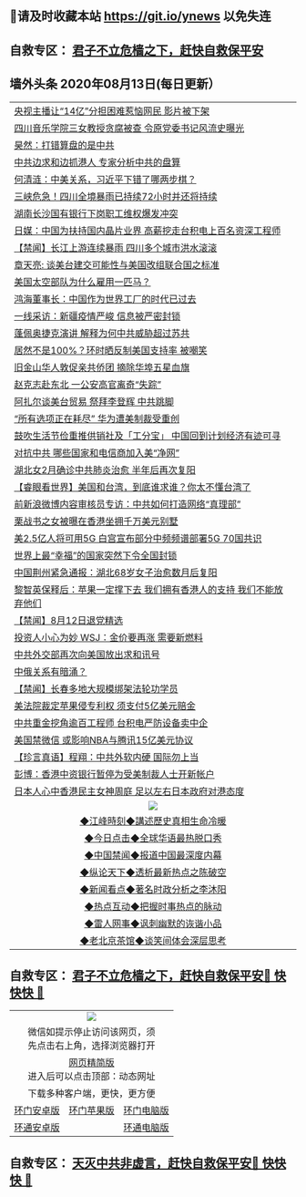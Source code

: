 ## 📩请及时收藏本站 https://git.io/ynews 以免失连</a>
## 自救专区： [君子不立危樯之下，赶快自救保平安 ](https://github.com/pwgy/td/blob/master/README.md)

## 墙外头条 2020年08月13日(每日更新）</a>

 <table>
<tr><td colspan="2" align="left"><a href="https://jssesief.xvhtf.cyou/?name=c1211077&key=krgexxuardvhjliu&from=gy2">央视主播让“14亿”分担困难惹恼网民 影片被下架</a></td></tr>
<tr><td colspan="2" align="left"><a href="https://jssesief.xvhtf.cyou/?name=c1211063&key=krgexxuardvhjliu&from=gy2">四川音乐学院三女教授贪腐被查 令原党委书记风流史曝光</a></td></tr>
<tr><td colspan="2" align="left"><a href="https://jssesief.xvhtf.cyou/?name=c1211018&key=krgexxuardvhjliu&from=gy2">昊然：打错算盘的是中共</a></td></tr>
<tr><td colspan="2" align="left"><a href="https://jssesief.xvhtf.cyou/?name=c1211041&key=krgexxuardvhjliu&from=gy2">中共边求和边抓港人 专家分析中共的盘算</a></td></tr>
<tr><td colspan="2" align="left"><a href="https://jssesief.xvhtf.cyou/?name=c1210598&key=krgexxuardvhjliu&from=gy2">何清涟：中美关系，习近平下错了哪两步棋？</a></td></tr>
<tr><td colspan="2" align="left"><a href="https://jssesief.xvhtf.cyou/?name=c1211061&key=krgexxuardvhjliu&from=gy2">三峡危急！四川全境暴雨已持续72小时并还将持续</a></td></tr>
<tr><td colspan="2" align="left"><a href="https://jssesief.xvhtf.cyou/?name=c1211021&key=krgexxuardvhjliu&from=gy2">湖南长沙国有银行下岗职工维权爆发冲突</a></td></tr>
<tr><td colspan="2" align="left"><a href="https://jssesief.xvhtf.cyou/?name=c1211010&key=krgexxuardvhjliu&from=gy2">日媒：中国为扶持国内晶片业界 高薪挖走台积电上百名资深工程师</a></td></tr>
<tr><td colspan="2" align="left"><a href="https://jssesief.xvhtf.cyou/?name=c1211076&key=krgexxuardvhjliu&from=gy2">【禁闻】长江上游连续暴雨 四川多个城市洪水滚滚</a></td></tr>
<tr><td colspan="2" align="left"><a href="https://jssesief.xvhtf.cyou/?name=c1211069&key=krgexxuardvhjliu&from=gy2">章天亮: 谈美台建交可能性与美国改组联合国之标准</a></td></tr>
<tr><td colspan="2" align="left"><a href="https://jssesief.xvhtf.cyou/?name=c1211083&key=krgexxuardvhjliu&from=gy2">美国太空部队为什么雇用一匹马？</a></td></tr>
<tr><td colspan="2" align="left"><a href="https://jssesief.xvhtf.cyou/?name=c1211085&key=krgexxuardvhjliu&from=gy2">鸿海董事长：中国作为世界工厂的时代已过去</a></td></tr>
<tr><td colspan="2" align="left"><a href="https://jssesief.xvhtf.cyou/?name=c1211036&key=krgexxuardvhjliu&from=gy2">一线采访：新疆疫情严峻 信息被严密封锁</a></td></tr>
<tr><td colspan="2" align="left"><a href="https://jssesief.xvhtf.cyou/?name=c1211017&key=krgexxuardvhjliu&from=gy2">蓬佩奥捷克演讲 解释为何中共威胁超过苏共</a></td></tr>
<tr><td colspan="2" align="left"><a href="https://jssesief.xvhtf.cyou/?name=c1211064&key=krgexxuardvhjliu&from=gy2">居然不是100%？环时晒反制美国支持率 被嘲笑</a></td></tr>
<tr><td colspan="2" align="left"><a href="https://jssesief.xvhtf.cyou/?name=c1211067&key=krgexxuardvhjliu&from=gy2">旧金山华人敦促亲共侨团 摘除华埠五星血旗</a></td></tr>
<tr><td colspan="2" align="left"><a href="https://jssesief.xvhtf.cyou/?name=c1211062&key=krgexxuardvhjliu&from=gy2">赵克志赴东北 一公安高官离奇“失踪”</a></td></tr>
<tr><td colspan="2" align="left"><a href="https://jssesief.xvhtf.cyou/?name=c1211006&key=krgexxuardvhjliu&from=gy2">阿扎尔谈美台贸易 祭拜李登辉 中共跳脚</a></td></tr>
<tr><td colspan="2" align="left"><a href="https://jssesief.xvhtf.cyou/?name=c1211035&key=krgexxuardvhjliu&from=gy2">“所有选项正在耗尽” 华为遭美制裁受重创</a></td></tr>
<tr><td colspan="2" align="left"><a href="https://jssesief.xvhtf.cyou/?name=c1211032&key=krgexxuardvhjliu&from=gy2">鼓吹生活节俭重推供销社及「工分宝」 中国回到计划经济有迹可寻</a></td></tr>
<tr><td colspan="2" align="left"><a href="https://jssesief.xvhtf.cyou/?name=c1211040&key=krgexxuardvhjliu&from=gy2">对抗中共 哪些国家和电信商加入美“净网”</a></td></tr>
<tr><td colspan="2" align="left"><a href="https://jssesief.xvhtf.cyou/?name=c1211075&key=krgexxuardvhjliu&from=gy2">湖北女2月确诊中共肺炎治愈 半年后再次复阳</a></td></tr>
<tr><td colspan="2" align="left"><a href="https://jssesief.xvhtf.cyou/?name=c1211039&key=krgexxuardvhjliu&from=gy2">【睿眼看世界】美国和台湾，到底谁求谁？你太不懂台湾了</a></td></tr>
<tr><td colspan="2" align="left"><a href="https://jssesief.xvhtf.cyou/?name=c1211009&key=krgexxuardvhjliu&from=gy2">前新浪微博内容审核员专访：中共如何打造网络“真理部”</a></td></tr>
<tr><td colspan="2" align="left"><a href="https://jssesief.xvhtf.cyou/?name=c1211043&key=krgexxuardvhjliu&from=gy2">栗战书之女被曝在香港坐拥千万美元别墅</a></td></tr>
<tr><td colspan="2" align="left"><a href="https://jssesief.xvhtf.cyou/?name=c1211066&key=krgexxuardvhjliu&from=gy2">美2.5亿人将可用5G 白宫宣布部分中频频谱部署5G 70国共识</a></td></tr>
<tr><td colspan="2" align="left"><a href="https://jssesief.xvhtf.cyou/?name=c1211046&key=krgexxuardvhjliu&from=gy2">世界上最“幸福”的国家突然下令全国封锁</a></td></tr>
<tr><td colspan="2" align="left"><a href="https://jssesief.xvhtf.cyou/?name=c1211065&key=krgexxuardvhjliu&from=gy2">中国荆州紧急通报：湖北68岁女子治愈数月后复阳</a></td></tr>
<tr><td colspan="2" align="left"><a href="https://jssesief.xvhtf.cyou/?name=c1211034&key=krgexxuardvhjliu&from=gy2">黎智英保释后：苹果一定撑下去 我们拥有香港人的支持 我们不能放弃他们</a></td></tr>
<tr><td colspan="2" align="left"><a href="https://jssesief.xvhtf.cyou/?name=c1211078&key=krgexxuardvhjliu&from=gy2">【禁闻】8月12日退党精选</a></td></tr>
<tr><td colspan="2" align="left"><a href="https://jssesief.xvhtf.cyou/?name=c1211033&key=krgexxuardvhjliu&from=gy2">投资人小心为妙 WSJ：金价要再涨 需要新燃料</a></td></tr>
<tr><td colspan="2" align="left"><a href="https://jssesief.xvhtf.cyou/?name=c1211052&key=krgexxuardvhjliu&from=gy2">中共外交部再次向美国放出求和讯号</a></td></tr>
<tr><td colspan="2" align="left"><a href="https://jssesief.xvhtf.cyou/?name=c1211068&key=krgexxuardvhjliu&from=gy2">中俄关系有暗涌？</a></td></tr>
<tr><td colspan="2" align="left"><a href="https://jssesief.xvhtf.cyou/?name=c1211038&key=krgexxuardvhjliu&from=gy2">【禁闻】长春多地大规模绑架法轮功学员</a></td></tr>
<tr><td colspan="2" align="left"><a href="https://jssesief.xvhtf.cyou/?name=c1211082&key=krgexxuardvhjliu&from=gy2">美法院裁定苹果侵专利权 须支付5亿美元赔金</a></td></tr>
<tr><td colspan="2" align="left"><a href="https://jssesief.xvhtf.cyou/?name=c1211044&key=krgexxuardvhjliu&from=gy2">中共重金挖角逾百工程师 台积电严防设备卖中企</a></td></tr>
<tr><td colspan="2" align="left"><a href="https://jssesief.xvhtf.cyou/?name=c1211084&key=krgexxuardvhjliu&from=gy2">美国禁微信 或影响NBA与腾讯15亿美元协议</a></td></tr>
<tr><td colspan="2" align="left"><a href="https://jssesief.xvhtf.cyou/?name=c1211037&key=krgexxuardvhjliu&from=gy2">【珍言真语】程翔：中共外软内硬 国际勿上当</a></td></tr>
<tr><td colspan="2" align="left"><a href="https://jssesief.xvhtf.cyou/?name=c1211023&key=krgexxuardvhjliu&from=gy2">彭博：香港中资银行暂停为受美制裁人士开新帐户</a></td></tr>
<tr><td colspan="2" align="left"><a href="https://jssesief.xvhtf.cyou/?name=c1211020&key=krgexxuardvhjliu&from=gy2">日本人心中香港民主女神周庭 足以左右日本政府对港态度</a></td></tr>

 <tr>
   <td colspan="2" align=center><img src="https://cdn.jsdelivr.net/gh/gyoupiodf/im1/jf-1.jpg"></td>
  </tr>
   <tr>
   <td colspan="2" align=center> 
<a href="https://xdihm.casa/oo.aspx?name=c922850&key=sdxhftoyfkhpuaxy&from=gy2&tag=9877">◆江峰時刻◆講述歷史真相生命冷暖</a><br/>
    </td>
  </tr>
   <tr>
   <td colspan="2" align=center> 
<a href="https://xdihm.casa/oo.aspx?name=c816850&key=sdxhftoyfkhpuaxy&from=gy2&tag=9877">◆今日点击◆全球华语最热脱口秀</a><br/>
    </td>
  </tr>
  <tr>
  <td colspan="2" align=center>
<a href="https://xdihm.casa/oo.aspx?name=c816860&key=sdxhftoyfkhpuaxy&from=gy2&tag=99733110">◆中国禁闻◆报道中国最深度内幕</a><br/>
   </tr>
  <tr>
     <td colspan="2" align=center>
<a href="https://xdihm.casa/oo.aspx?name=c816855&key=sdxhftoyfkhpuaxy&from=gy2&tag=997110">◆纵论天下◆透析最新热点之陈破空</a><br/>
   </tr>
   <tr>
      <td colspan="2" align=center>
<a href="https://xdihm.casa/oo.aspx?name=c838308&key=sdxhftoyfkhpuaxy&from=gy2&tag=9973110">◆新闻看点◆著名时政分析之李沐阳</a><br/>
   </tr>
   <tr>
     <td colspan="2" align=center>
<a href="https://xdihm.casa/oo.aspx?name=c816852&key=sdxhftoyfkhpuaxy&from=gy2&tag=9733110">◆热点互动◆把握时事热点的脉动</a><br/>
   </tr>
   <tr>
      <td colspan="2" align=center>
<a href="https://xdihm.casa/oo.aspx?name=c816694&key=sdxhftoyfkhpuaxy&from=gy2&tag=93310">◆雷人网事◆讽刺幽默的诙谐小品</a><br/>
   </tr>
   <tr>
    <td colspan="2" align=center>
<a href="https://xdihm.casa/oo.aspx?name=c816650&key=sdxhftoyfkhpuaxy&from=gy2&tag=9973110">◆老北京茶馆◆谈笑间体会深层思考</a><br/>
   </tr>
</table>

 ## 自救专区： [君子不立危樯之下，赶快自救保平安🍎 快快快 📩](https://github.com/pwgy/td/blob/master/README.md)
 
<table>
  <tr>
    <td colspan="3" align="center"><img src="https://cdn.jsdelivr.net/gh/opipe/up/oGate65.jpg"/></td>
  </tr>
  <tr>
    <td colspan="3" align="center">微信如提示停止访问该网页，须<br/>先点击右上角，选择浏览器打开</td>
  <tr>
  <tr>
    <td colspan="3" align="center"><a href="https://gitcdn.xyz/cdn/otiny/up/master/show005.htm">网页精简版</a><br/>进入后可以点击顶部：动态网址</td>
  </tr>
  <tr>
    <td colspan="3" align="center">下载多种客户端，更快，更方便</td>
  <tr>
  <tr>
    <td align="center"><a href="https://cdn.jsdelivr.net/gh/opipe/up/oGatea.apk">环门安卓版</a></td>
    <td align="center"><a href="https://x.co/odisk">环门苹果版</a></td>
    <td align="center"><a href="https://cdn.jsdelivr.net/gh/opipe/up/oGate.zip">环门电脑版</a></td>
  </tr>
  <tr>
    <td align="center"><a href="https://cdn.jsdelivr.net/gh/opipe/up/oPipe.apk">环通安卓版</a></td>
    <td align="center"></td>
    <td align="center"><a href="https://raw.githubusercontent.com/opipe/up/master/oPipe.zip">环通电脑版</a></td>
  </tr>
  
</table>


 ## 自救专区： [天灭中共非虚言，赶快自救保平安🍎 快快快 📩](https://github.com/pwgy/td/blob/master/README.md)
